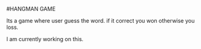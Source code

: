 #HANGMAN GAME


Its a game where user guess the word. if it correct you won otherwise you loss.


I am currently working on this.

